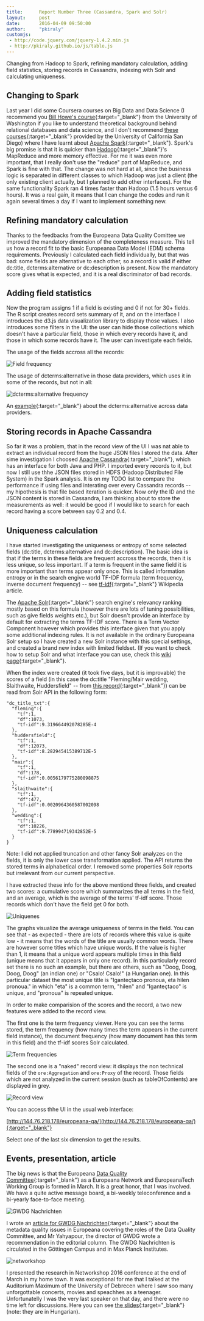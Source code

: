 ```yaml
---
title:      Report Number Three (Cassandra, Spark and Solr)
layout:     post
date:       2016-04-09 09:50:00
author:     "pkiraly"
customjs:
 - http://code.jquery.com/jquery-1.4.2.min.js
 - http://pkiraly.github.io/js/table.js
---
```


Changing from Hadoop to Spark, refining mandatory calculation, adding field statistics, storing records 
in Cassandra, indexing with Solr and calculating uniqueness.

<!-- more --> 

## Changing to Spark

Last year I did some Coursera courses on Big Data and Data Science (I recommend you [Bill Howe's course](https://www.coursera.org/learn/data-manipulation){:target="_blank"} 
from the University of Washington if you like to understand theoretical background behind relational databases and
data science, and I don't recommend [these courses](https://www.coursera.org/specializations/big-data){:target="_blank"}
provided by the University of California San Diego) where I have learnt
about [Apache Spark](http://spark.apache.org/){:target="_blank"}. Spark's big promise is that it is quicker 
than [Hadoop](http://hadoop.apache.org/){:target="_blank"}'s MapReduce and more memory effective. For me it
was even more important, that I really don't use the "reduce" part of MapReduce, and Spark is fine with that.
The change was not hard at all, since the business logic is separated in different classes to which Hadoop was 
just a client (the only existing client actually, but I planned to add other interfaces). For the same functionality Spark
ran 4 times faster than Hadoop (1.5 hours versus 6 hours). It was a real gain, it means that I can change the codes and
run it again several times a day if I want to implement something new.

## Refining mandatory calculation

Thanks to the feedbacks from the Europeana Data Quality Comittee we improved the mandatory dimension of the 
completeness measure. This tell us how a record fit to the basic Europeanaa Data Model (EDM) schema requirements. Previously
I calculated each field individually, but that was bad: some fields are alternative to each other, so a record is valid if
either dc:title, dcterms:alternative or dc:description is present. Now the mandatory score gives what is expected, and it 
is a real discriminator of bad records.

## Adding field statistics

Now the program assigns 1 if a field is existing and 0 if not for 30+ fields. The R script creates record sets summary
of it, and on the interface I introduces the d3.js data visualization library to display those values. I also introduces 
some filters in the UI: the user can hide those collections which doesn't have a particular field, those in which
every records have it, and those in which some records have it. The user can investigate each fields.

The usage of the fields accross all the records:

<img src="{{ site.url }}/assets/field-frequency.png" class="real" title="Field frequency" alt="Field frequency" />

The usage of dcterms:alternative in those data providers, which uses it in some of the records, but not in all:

<img src="{{ site.url }}/assets/field-alternative-per-data-providers.png" class="real" title="dcterms:alternative frequency" alt="dcterms:alternative frequency" />

An [example](http://144.76.218.178/europeana-qa/field.php?field=proxy_dcterms_alternative&type=data-providers&exclusions%5B%5D=0&exclusions%5B%5D=1){:target="_blank"}
about the dcterms:alternative across data providers.

## Storing records in Apache Cassandra

So far it was a problem, that in the record view of the UI I was nat able to extract an individual record from the 
huge JSON files I stored the data. After sime investigation I choosed 
[Apache Cassandra](http://cassandra.apache.org/){:target="_blank"}, which has an interface for 
both Java and PHP. I imported every records to it, but now I still use thhe JSON files stored in HDFS (Hadoop Distributed 
File System) in the Spark analysis. It is on my TODO list to compare the performance if using files and interating over 
every Cassandra records -- my hipothesis is that file based iteration is quicker. Now only the ID and the JSON content is
stored in Cassandra, I am thinking about to store the measurements as well: it would be good if I would like to search for 
each record having a score between say 0.2 and 0.4.

## Uniqueness calculation

I have started investigating the uniqueness or entropy of some selected fields (dc:title, dcterms:alternative 
and dc:description). The basic idea is that if the terms in these fields are frequent accross the records, then 
it is less unique, so less important. If a term is frequent in the same field it is more important than terms 
appear only once. This is called information entropy or in the search engive world TF-IDF formula (term frequency, 
inverse document frequency) -- see [tf-idf](https://en.wikipedia.org/wiki/Tf%E2%80%93idf){:target="_blank"} Wikipedia article.

The [Apache Solr](http://lucene.apache.org/solr/){:target="_blank"} search engine's relevancy ranking 
mostly based on this formula (however there are lots of tuning 
possibilities, such as give fields weights etc.), but Solr doesn't provide an interface by default for 
extracting the terms TF-IDF score. There is a Term Vector Component however which provides this interface 
given that you apply some additional indexing rules. It is not available in the ordinary Europeana Solr 
setup so I have created a new Solr instance with this special settings, and created a brand new index with 
limited fieldset. (If you want to check how to setup Solr and what interface you can use, check this 
[wiki page](https://cwiki.apache.org/confluence/display/solr/The+Term+Vector+Component){:target="_blank"}.

When the index were created (it took five days, but it is improvable) the scores of a field (in this case the dc:title "Fleming/Mair wedding, Slaithwaite, Huddersfield" -- from [this record](http://www.europeana.eu/portal/record/2022320/3F61C612ED9C42CCB85E533B4736795E8BDC7E77.html){:target="_blank"}) can be read from Solr API in the following form:

    "dc_title_txt":{
      "fleming":{
        "tf":1,
        "df":1073,
        "tf-idf":9.319664492078285E-4
      },
      "huddersfield":{
        "tf":1,
        "df":12073,
        "tf-idf":8.282945415389712E-5
      },
      "mair":{
        "tf":1,
        "df":178,
        "tf-idf":0.0056179775280898875
      },
      "slaithwaite":{
        "tf":1,
        "df":477,
        "tf-idf":0.0020964360587002098
      },
      "wedding":{
        "tf":1,
        "df":10226,
        "tf-idf":9.778994719342852E-5
      }
    }

Note: I did not applied truncation and other fancy Solr analyzes on the fields, it is only the lower case transformation
applied. The API returns the stored terms in alphabetical order. I removed some properties Solr reports but 
irrelevant from our current perspective.

I have extracted these info for the above mentiond three fields, and created two scores: a cumulative 
score which summarizes the all terms in the field, and an average, which is the average of 
the terms' tf-idf score. Those records which don't have the field get 0 for both.

<img src="{{ site.url }}/assets/uniquness.png" class="real" title="Uniqueness" alt="Uniquenes" />

The graphs visualize the average uniqueness of terms in the field. You can see that - as expected - there are lots of records where this value is quite low - it means that the words of the title are usually common words. There are however some titles which have unique words. If the value is higher than 1, it means that a unique word appears multiple times in this field (unique means that it appears in only one record). In this particularly record set there is no such an example, but there are others, such as "Doog, Doog, Doog, Doog" (an indian one) or "Csalo! Csalo!" (a Hungarian one). In this particular dataset the most unique title is "Iganteçtaco pronoua, eta hilen pronoua." in which "eta" is a common term, "hilen" and "Iganteçtaco" is unique, and "pronoua" is repeated unique.

In order to make comparision of the scores and the record, a two new features were added to the record view.

The first one is the term frequency viewer. Here you can see the terms stored, the term frequency (how many times the term appears in the current field instance), the document frequency (how many document has this term in this field) and the tf-idf scores Solr calculated.

<img src="{{ site.url }}/assets/term-frequencies.png" class="real" title="Term frequencies" alt="Term frequencies" />

The second one is a "naked" record view: it displays the non technical fields of the `ore:Aggregation` and `ore:Proxy` of the record. Those fields which are not analyzed in the current session (such as tableOfContents) are displayed in grey.

<img src="{{ site.url }}/assets/record-view.png" class="real" title="Record view" alt="Record view" />

You can access thhe UI in the usual web interface:

[http://144.76.218.178/europeana-qa/](http://144.76.218.178/europeana-qa/){:target="_blank"}

Select one of the last six dimension to get the results.

## Events, presentation, article

The big news is that the Europeana [Data Quality Committee](http://pro.europeana.eu/page/data-quality-committee){:target="_blank"} as a Europeana Network and EuropeanaTech Working Group is formed in March. It is a great honor, that I was involved. We have a quite active message board, a bi-weekly teleconference and a bi-yearly face-to-face meeting.

<img src="{{ site.url }}/assets/gwdg-nachrichten.png" class="real" title="GWDG Nachrichten" alt="GWDG Nachrichten" />

I wrote an [article for GWDG Nachrichten](https://www.gwdg.de/documents/20182/27257/GN_3-2016_www.pdf){:target="_blank"} about the metadata quality issues in Europeana covering the roles of the Data Quality Committee, and Mr Yahyapour, the director of GWDG wrote a recommendation in the editorial column. The GWDG Nachrichten is circulated in the Göttingen Campus and in Max Planck Institutes.

<img src="{{ site.url }}/assets/networkshop.png" class="real" title="networkshop" alt="networkshop" />

I presented the research in Networkshop 2016 conference at the end of March in my home town. It was exceptional for me that I talked at the Auditorium Maximum of the University of Debrecen where I saw soo many unforgottable concerts, movies and speachhes as a teenager. Unfortunatelly I was the very last speaker on that day, and there were no time left for discussions. Here you can see [the slides](http://www.slideshare.net/pkiraly/a-jk-s-a-rosszak-metaadatok-minsgellenrzse){:target="_blank"} (note: they are in Hungarian).
